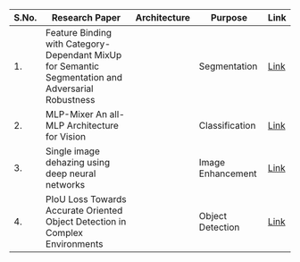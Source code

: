 | S.No. | Research Paper | Architecture | Purpose | Link |
| ---- | ---- | ---- | ---- | ---- |
|1.|Feature Binding with Category-Dependant MixUp for Semantic Segmentation and Adversarial Robustness||Segmentation|[Link](https://github.com/kwanit1142/Research-Papers-Reading-Directory/blob/main/Computer%20Vision/Feature%20Binding%20with%20Category-Dependant%20MixUp%20for%20Semantic%20Segmentation%20and%20Adversarial%20Robustness.pdf)|
|2.|MLP-Mixer An all-MLP Architecture for Vision||Classification|[Link](https://github.com/kwanit1142/Research-Papers-Reading-Directory/blob/main/Computer%20Vision/MLP-Mixer%20An%20all-MLP%20Architecture%20for%20Vision.pdf)|
|3.|Single image dehazing using deep neural networks||Image Enhancement|[Link](https://github.com/kwanit1142/Research-Papers-Reading-Directory/blob/main/Computer%20Vision/Single%20image%20dehazing%20using%20deep%20neural%20networks.pdf)|
|4.|PIoU Loss Towards Accurate Oriented Object Detection in Complex Environments||Object Detection|[Link](https://github.com/kwanit1142/Research-Papers-Reading-Directory/blob/main/Computer%20Vision/PIoU%20Loss%20Towards%20Accurate%20Oriented%20Object%20Detection%20in%20Complex%20Environments.pdf)|
